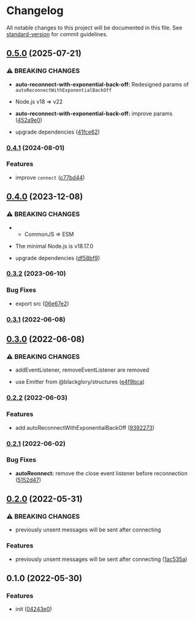 # Changelog

All notable changes to this project will be documented in this file. See [standard-version](https://github.com/conventional-changelog/standard-version) for commit guidelines.

## [0.5.0](https://github.com/BlackGlory/extra-native-websocket/compare/v0.4.1...v0.5.0) (2025-07-21)


### ⚠ BREAKING CHANGES

* **auto-reconnect-with-exponential-back-off:** Redesigned params of `autoReconnectWithExponentialBackOff`
* Node.js v18 => v22

* **auto-reconnect-with-exponential-back-off:** improve params ([452a9e0](https://github.com/BlackGlory/extra-native-websocket/commit/452a9e07cd0ca012545605af890b7a9ba87e61fc))
* upgrade dependencies ([41fce62](https://github.com/BlackGlory/extra-native-websocket/commit/41fce624b3fc1dc655739abae0790c2bd78500b1))

### [0.4.1](https://github.com/BlackGlory/extra-native-websocket/compare/v0.4.0...v0.4.1) (2024-08-01)


### Features

* improve `connect` ([c77bd44](https://github.com/BlackGlory/extra-native-websocket/commit/c77bd44cde4ef1beb632edabb7523fec08c366d2))

## [0.4.0](https://github.com/BlackGlory/extra-native-websocket/compare/v0.3.2...v0.4.0) (2023-12-08)


### ⚠ BREAKING CHANGES

* - CommonJS => ESM
- The minimal Node.js is v18.17.0

* upgrade dependencies ([df58bf9](https://github.com/BlackGlory/extra-native-websocket/commit/df58bf92ca7a25496478993941386c93239b77ae))

### [0.3.2](https://github.com/BlackGlory/extra-native-websocket/compare/v0.3.1...v0.3.2) (2023-06-10)


### Bug Fixes

* export src ([06e67e2](https://github.com/BlackGlory/extra-native-websocket/commit/06e67e26fe831449b865a8f54667600b3662d5b2))

### [0.3.1](https://github.com/BlackGlory/extra-native-websocket/compare/v0.3.0...v0.3.1) (2022-06-08)

## [0.3.0](https://github.com/BlackGlory/extra-native-websocket/compare/v0.2.2...v0.3.0) (2022-06-08)


### ⚠ BREAKING CHANGES

* addEventListener, removeEventListener are removed

* use Emitter from @blackglory/structures ([e4f9bca](https://github.com/BlackGlory/extra-native-websocket/commit/e4f9bca9d956c1046bccd4833003328ba50f69d1))

### [0.2.2](https://github.com/BlackGlory/extra-native-websocket/compare/v0.2.1...v0.2.2) (2022-06-03)


### Features

* add autoReconnectWithExponentialBackOff ([9392273](https://github.com/BlackGlory/extra-native-websocket/commit/9392273ede84b42112a1ae09246d2bffc6d1e02c))

### [0.2.1](https://github.com/BlackGlory/extra-native-websocket/compare/v0.2.0...v0.2.1) (2022-06-02)


### Bug Fixes

* **autoReonnect:** remove the close event listener before reconnection ([5152d47](https://github.com/BlackGlory/extra-native-websocket/commit/5152d47be6f02d1447bdffd45d97ccfbf01f3888))

## [0.2.0](https://github.com/BlackGlory/extra-native-websocket/compare/v0.1.0...v0.2.0) (2022-05-31)


### ⚠ BREAKING CHANGES

* previously unsent messages will be sent after connecting

### Features

* previously unsent messages will be sent after connecting ([1ac535a](https://github.com/BlackGlory/extra-native-websocket/commit/1ac535a0cb3364d1393930adbff2b204d0c9e2ed))

## 0.1.0 (2022-05-30)


### Features

* init ([04243e0](https://github.com/BlackGlory/extra-native-websocket/commit/04243e0c086572a595eae340de7f20a8e5997fc5))
